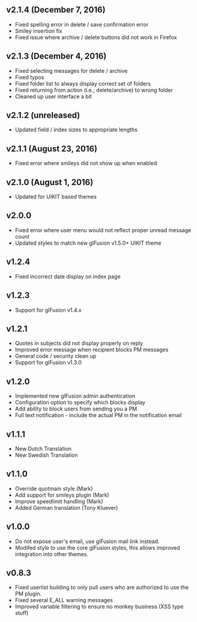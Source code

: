 ## v2.1.4 (December 7, 2016)
  - Fixed spelling error in delete / save confirmation error
  - Smiley insertion fix
  - Fixed issue where archive / delete buttons did not work in Firefox

## v2.1.3 (December 4, 2016)
  - Fixed selecting messages for delete / archive
  - Fixed typos
  - Fixed folder list to always display correct set of folders
  - Fixed returning from action (i.e.; delete/archive) to wrong folder
  - Cleaned up user interface a bit

## v2.1.2 (unreleased)
  - Updated field / index sizes to appropriate lengths

## v2.1.1 (August 23, 2016)
  - Fixed error where smileys did not show up when enabled

## v2.1.0 (August 1, 2016)
  - Updated for UIKIT based themes

## v2.0.0
  - Fixed error where user menu would not reflect proper unread message count
  - Updated styles to match new glFusion v1.5.0+ UIKIT theme

## v1.2.4
  - Fixed incorrect date display on index page

## v1.2.3
  - Support for glFusion v1.4.x

## v1.2.1
  - Quotes in subjects did not display properly on reply
  - Improved error message when recipient blocks PM messages
  - General code / security clean up
  - Support for glFusion v1.3.0

## v1.2.0
  - Implemented new glFusion admin authentication
  - Configuration option to specify which blocks display
  - Add ability to block users from sending you a PM
  - Full text notification - include the actual PM in the notification email

## v1.1.1
  - New Dutch Translation
  - New Swedish Translation

## v1.1.0
  - Override quotmain style (Mark)
  - Add support for smileys plugin (Mark)
  - Improve speedlimit handling (Mark)
  - Added German translation (Tony Kluever)

## v1.0.0
  - Do not expose user's email, use glFusion mail link instead.
  - Modifed style to use the core glFusion styles, this allows improved integration into other themes.

## v0.8.3
  - Fixed userlist building to only pull users who are authorized to use the PM plugin.
  - Fixed several E_ALL warning messages
  - Improved variable filtering to ensure no monkey business (XSS type stuff)